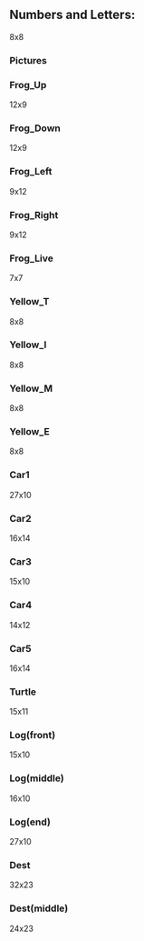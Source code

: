 ## Numbers and Letters:
8x8

### Pictures
### Frog_Up
12x9

### Frog_Down
12x9

### Frog_Left
9x12

### Frog_Right
9x12

### Frog_Live
7x7

### Yellow_T
8x8

### Yellow_I
8x8

### Yellow_M
8x8

### Yellow_E
8x8

### Car1
27x10

### Car2
16x14

### Car3
15x10

### Car4
14x12

### Car5
16x14

### Turtle
15x11

### Log(front)
15x10

### Log(middle)
16x10

### Log(end)
27x10

### Dest
32x23

### Dest(middle)
24x23